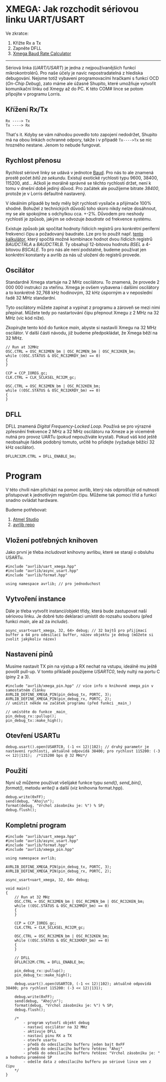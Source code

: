 XMEGA: Jak rozchodit sériovou linku UART/USART
==============================================

Ve zkratce:
1. Křižte Rx a Tx
2. Zapněte DFLL
3. [Xmega Baud Rate Calculator][calc]


---

Sériová linka (_UART/USART_) je jedna z nejpoužívanějších funkcí mikrokontrolérů. Pro naše účely je navíc nepostradatelná z hlediska debugování. Nejsme totiž vybaveni programovacími hračkami s funkcí OCD (_On-Chip Debug_), zato máme ale úžasné Shupito, které umožňuje vytvořit komunikační linku od Xmegy až do PC. K této COM# lince se potom připojíte v programu Lorris.


Křížení Rx/Tx
-------------

	Rx ----> Tx
	Tx ----> Rx

That's it. Kdyby se vám náhodou povedlo toto zapojení nedodržet, Shupito má na obou linkách ochranné odpory, takže i v případě `Tx---->Tx` se nic hrozného nestane. Jenom to nebude fungovat.


Rychlost přenosu
----------------

Rychlost sériové linky se udává v jednotce [Baud](http://cs.wikipedia.org/wiki/Baud). Pro nás to ale znamená prostě počet _bitů za sekundu_. Existují exotické rychlosti typu 9600, 38400, 115200, atd... Ačkoli je morálně správné se těchto rychlostí držet, není k tomu v dnešní době jediný důvod. Pro začátek ale použijeme bitrate _38400_, protože je v Lorris defaultně nastavený.

V ideálním případě by tedy měly být rychlosti vysílače a přijímače 100% shodné. Bohužel z technických důvodů toho skoro nikdy nelze dosáhnout, my se ale spokojíme s odchylkou cca. +-2%. Důvodem pro neshody rychlostí je způsob, jakým se odvozuje _baudrate_ od frekvence systému.

Existuje způsob jak spočítat hodnoty řídicích registrů pro konkrétní periferní frekvenci čipu a požadovaný baudrate. Lze pro to použít např. [tento kalkulátor][calc], který spočítá možné kombinace hodnot dvou řídicích registrů _BAUDCTRLA_ a _BAUDCTRLB_. Ty obsahují 12-bitovou hodnotu _BSEL_ a 4-bitovou _BSCALE_. To pro nás ale není podstatné, budeme používat jen konkrétní konstanty a avrlib za nás už uložení do registrů provede.

Oscilátor
---------
Standardně Xmega startuje na 2 MHz oscilátoru. To znamená, že provede 2 000 000 instrukcí za vteřinu. Xmega je ovšem vybavena i dalšími oscilátory a to konkrétně 32,768 kHz hodinovým, 32 kHz úsporným a v neposlední řadě 32 MHz standardní.

Tyto oscilátory můžete zapínat a vypínat z programu a zároveň se mezi nimi přepínat. Můžete tedy po nastartování čipu přepnout Xmegu z 2 MHz na 32 MHz (víc kód níže).

Zkopírujte tento kód do funkce _main_, abyste si nastavili Xmegu na 32 MHz oscilátor. V další části návodu, již budeme předpokládat, že Xmega běží na 32 MHz.

	// Run at 32MHz
	OSC.CTRL = OSC_RC32MEN_bm | OSC_RC2MEN_bm | OSC_RC32KEN_bm;
	while ((OSC.STATUS & OSC_RC32MRDY_bm) == 0)
	{
	}

	CCP = CCP_IOREG_gc;
	CLK.CTRL = CLK_SCLKSEL_RC32M_gc;

	OSC.CTRL = OSC_RC32MEN_bm | OSC_RC32KEN_bm;
	while ((OSC.STATUS & OSC_RC32KRDY_bm) == 0)
	{
	}


DFLL
----
DFLL znamená _Digital Frequency-Locked Loop_. Používá se pro výrazné zpřesnění frekvence 2 MHz a 32 MHz oscilátoru na Xmeze a je víceméně nutná pro provoz UARTu (pokud nepoužíváte krystal). Pokud váš kód ještě neobsahuje řádek podobný tomuto, určitě ho přidejte (vyžaduje běžící 32 kHz oscilátor).

	DFLLRC32M.CTRL = DFLL_ENABLE_bm;


Program
=======

V této chvíli nám přichází na pomoc avrlib, který nás odprošťuje od nutnosti přistupovat k jednotlivým registrům čipu. Můžeme tak pomocí tříd a funkcí snadno ovládat hardware.

Budeme potřebovat:
1. [Atmel Studio][atmelstudio]
2. [avrlib repo][avrlibrepo]


Vložení potřebných knihoven
---------------------------

Jako první je třeba _includovat_ knihovny avrlibu, které se starají o obsluhu USARTu.

	#include "avrlib/uart_xmega.hpp"
	#include "avrlib/async_usart.hpp"
	#include "avrlib/format.hpp"

	using namespace avrlib; // pro jednoduchost


Vytvoření instance
------------------

Dále je třeba vytvořit instanci/objekt třídy, která bude zastupovat naší sériovou linku. Je dobré tuto deklaraci umístit do rozsahu souboru (před funkci _main_, ale až za _include_).

	async_usart<uart_xmega, 32, 64> debug; // 32 bajtů pro přijímací buffer a 64 pro odesílací buffer, název objektu je debug (můžete si zvolit jakýkoliv název)


Nastavení pinů
--------------

Musíme nastavit TX pin na výstup a RX nechat na vstupu, ideálně mu ještě povolit pull-up. V tomto příkladě použijeme _USARTC0_, tedy nultý na portu C (piny 2 a 3).

    #include "avrlib/xmega_pin.hpp" // více info o knihovně xmega_pin v samostatném článku
	AVRLIB_DEFINE_XMEGA_PIN(pin_debug_tx, PORTC, 3);
	AVRLIB_DEFINE_XMEGA_PIN(pin_debug_rx, PORTC, 2); 
    // umístit někde na začátek programu (před funkci _main_)
    
    // umístěte do funkce _main_ 
	pin_debug_rx::pullup();
	pin_debug_tx::make_high();


Otevření USARTu
---------------

	debug.usart().open(USARTC0, (-1 << 12)|102); // druhý parametr je nastavení rychlosti, aktuálně odpovídá 38400; pro rychlost 115200: (-3 << 12)|131);  /*115200 bps @ 32 MHz*/

Použití
-------

Nyní už můžeme používat všelijaké funkce typu _send()_, _send_bin()_, _format()_, metodu _write()_ a další (viz knihovna format.hpp).

	debug.write(0xFF);
	send(debug, "Ahoj\n");
	format(debug, "Vrchol zásobníku je: %") % SP;
	debug.flush();
    
Kompletní program
-----------------

	#include "avrlib/uart_xmega.hpp"
	#include "avrlib/async_usart.hpp"
	#include "avrlib/format.hpp"
    #include "avrlib/xmega_pin.hpp"
    
    using namespace avrlib;
    
	AVRLIB_DEFINE_XMEGA_PIN(pin_debug_tx, PORTC, 3);
	AVRLIB_DEFINE_XMEGA_PIN(pin_debug_rx, PORTC, 2); 
    
    async_usart<uart_xmega, 32, 64> debug; 
    
    void main()
    {
       	// Run at 32 MHz
        OSC.CTRL = OSC_RC32MEN_bm | OSC_RC2MEN_bm | OSC_RC32KEN_bm;
        while ((OSC.STATUS & OSC_RC32MRDY_bm) == 0)
        {
        }

        CCP = CCP_IOREG_gc;
        CLK.CTRL = CLK_SCLKSEL_RC32M_gc;

        OSC.CTRL = OSC_RC32MEN_bm | OSC_RC32KEN_bm;
        while ((OSC.STATUS & OSC_RC32KRDY_bm) == 0)
        {
        }
        
        // DFLL
        DFLLRC32M.CTRL = DFLL_ENABLE_bm;
        
        pin_debug_rx::pullup();
        pin_debug_tx::make_high();
        
        debug.usart().open(USARTC0, (-1 << 12)|102); aktuálně odpovídá 38400; pro rychlost 115200: (-3 << 12)|131); 
        
        debug.write(0xFF);
        send(debug, "Ahoj\n");
        format(debug, "Vrchol zásobníku je: %") % SP;
        debug.flush();
        
        /*
            - program vytvoří objekt debug
            - nastaví oscilátor na 32 MHz
            - aktivuje DFLL
            - nastaví pinu RX a TX
            - otevře usartu
            - předá do odesílacího bufferu jeden bajt 0xFF
            - předá do odesílacího bufferu řetězec "Ahoj"
            - předá do odesílacího bufferu řetězec "Vrchol zásobníku je: " a hodnotu proměnné SP
            - odešle data z odesílacího bufferu po sériové lince ven z čipu
        */
    }
    


[calc]: http://www.avrcalc.elektronik-projekt.de/xmega/baud_rate_calculator "Xmega Baud Rate Calculator"
[atmelstudio]: http://www.atmel.com/System/GetBinary.ashx?target=tcm:26-49769&type=soft&actualTarget=tcm:26-49767 "Atmel Studio"
[avrlibrepo]: https://technika.junior.cz/hg/avrlib "avrlib repozitář"

<!--- Jarek Malec @ 8. 9. 2013; upraveno: Jarek Páral @ 30.9.2014  -->